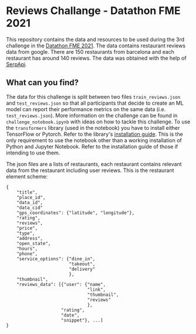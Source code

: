 # Reviews Challange - Datathon FME 2021

This repository contains the data and resources to be used during the 3rd challenge in the [Datathon FME 2021](https://datathon.cat/). The data contains restaurant reviews data from google. There are 150 restaurants from barcelona and each restaurant has around 140 reviews. The data was obtained with the help of [SerpApi](serpapi.com).

## What can you find?


The data for this challenge is split between two files `train_reviews.json` and `test_reviews.json` so that all participants that decide to create an ML model can report their performance metrics on the same data (i.e. `test_reviews.json`). More information on the challenge can be found in `challenge_notebook.ipynb` with ideas on how to tackle this challenge. To use the `transformers` library (used in the notebook) you have to install either TensorFlow or Pytorch. Refer to the library's [installation guide](https://huggingface.co/transformers/installation.html#installation-with-pip). This is the only requirement to use the notebook other than a working installation of Python and Jupyter Notebook. Refer to the installation guide of those if intending to use them.

The json files are a lists of restaurants, each restaurant contains relevant data from the restaurant including user reviews.
This is the restaurant element scheme:

```{json}
{
    "title",
    "place_id",
    "data_id",
    "data_cid"
    "gps_coordinates": {"latitude", "longitude"},
    "rating",
    "reviews",
    "price",
    "type",
    "address",
    "open_state",
    "hours",
    "phone",
    "service_options": {"dine_in",
                        "takeout",
                        "delivery"
                        },
    "thumbnail",
    "reviews_data": [{"user": {"name",
                               "link",
                               "thumbnail",
                               "reviews"
                               },
                     "rating",
                     "date",
                     "snippet"}, ...]
}
```

